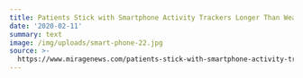 ```yaml
---
title: Patients Stick with Smartphone Activity Trackers Longer Than Wearable Devices
date: '2020-02-11'
summary: text
image: /img/uploads/smart-phone-22.jpg
source: >-
  https://www.miragenews.com/patients-stick-with-smartphone-activity-trackers-longer-than-wearable-devices/
---
```


